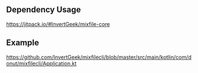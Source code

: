 ## Dependency Usage
https://jitpack.io/#InvertGeek/mixfile-core


## Example
https://github.com/InvertGeek/mixfilecli/blob/master/src/main/kotlin/com/donut/mixfilecli/Application.kt